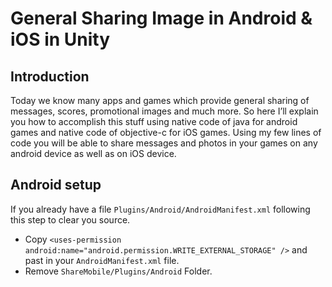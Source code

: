 # General Sharing Image in Android & iOS in Unity
## Introduction
Today we know many apps and games which provide general sharing of messages, scores, promotional images and much more. So here I’ll explain you how to accomplish this stuff using native code of java for android games and native code of objective-c for iOS games. Using my few lines of code you will be able to share messages and photos in your games on any android device as well as on iOS device.
## Android setup
If you already have a file ```Plugins/Android/AndroidManifest.xml``` following this step to clear you source.
- Copy ```<uses-permission android:name="android.permission.WRITE_EXTERNAL_STORAGE" />``` and past in your ```AndroidManifest.xml``` file.
- Remove ```ShareMobile/Plugins/Android``` Folder.
